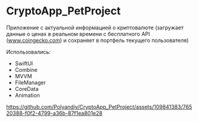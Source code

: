 # CryptoApp_PetProject

Приложение с актуальной информацией о криптовалюте (загружает данные о ценах в реальном времени с бесплатного API (www.coingecko.com) и сохраняет в портфель текущего пользователя)

Использовались:
- SwiftUI
- Combine
- MVVM
- FileManager
- CoreData
- Animation


https://github.com/Polyandiy/CryptoApp_PetProject/assets/109841383/76520388-f0f2-4799-a36b-87f1ea801e28

